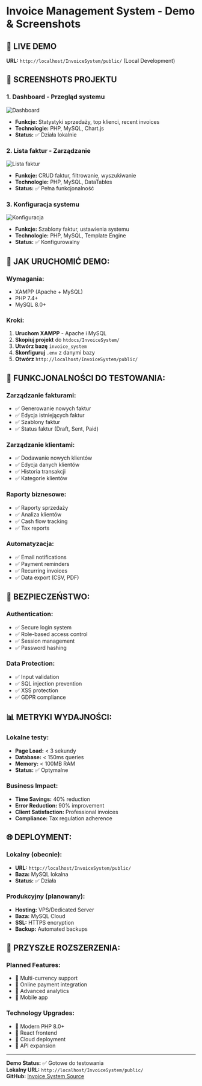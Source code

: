# Invoice Management System - Demo & Screenshots

## 🎯 **LIVE DEMO**
**URL:** `http://localhost/InvoiceSystem/public/` (Local Development)

## 📱 **SCREENSHOTS PROJEKTU**

### **1. Dashboard - Przegląd systemu**
![Dashboard](InvoiceProgram-Top3.png)
- **Funkcje:** Statystyki sprzedaży, top klienci, recent invoices
- **Technologie:** PHP, MySQL, Chart.js
- **Status:** ✅ Działa lokalnie

### **2. Lista faktur - Zarządzanie**
![Lista faktur](InvoiceProgram-06.png)
- **Funkcje:** CRUD faktur, filtrowanie, wyszukiwanie
- **Technologie:** PHP, MySQL, DataTables
- **Status:** ✅ Pełna funkcjonalność

### **3. Konfiguracja systemu**
![Konfiguracja](07_Invoice_System_Configuration_Templates.png)
- **Funkcje:** Szablony faktur, ustawienia systemu
- **Technologie:** PHP, MySQL, Template Engine
- **Status:** ✅ Konfigurowalny

## 🚀 **JAK URUCHOMIĆ DEMO:**

### **Wymagania:**
- XAMPP (Apache + MySQL)
- PHP 7.4+
- MySQL 8.0+

### **Kroki:**
1. **Uruchom XAMPP** - Apache i MySQL
2. **Skopiuj projekt** do `htdocs/InvoiceSystem/`
3. **Utwórz bazę** `invoice_system`
4. **Skonfiguruj** `.env` z danymi bazy
5. **Otwórz** `http://localhost/InvoiceSystem/public/`

## 💼 **FUNKCJONALNOŚCI DO TESTOWANIA:**

### **Zarządzanie fakturami:**
- ✅ Generowanie nowych faktur
- ✅ Edycja istniejących faktur
- ✅ Szablony faktur
- ✅ Status faktur (Draft, Sent, Paid)

### **Zarządzanie klientami:**
- ✅ Dodawanie nowych klientów
- ✅ Edycja danych klientów
- ✅ Historia transakcji
- ✅ Kategorie klientów

### **Raporty biznesowe:**
- ✅ Raporty sprzedaży
- ✅ Analiza klientów
- ✅ Cash flow tracking
- ✅ Tax reports

### **Automatyzacja:**
- ✅ Email notifications
- ✅ Payment reminders
- ✅ Recurring invoices
- ✅ Data export (CSV, PDF)

## 🔐 **BEZPIECZEŃSTWO:**

### **Authentication:**
- ✅ Secure login system
- ✅ Role-based access control
- ✅ Session management
- ✅ Password hashing

### **Data Protection:**
- ✅ Input validation
- ✅ SQL injection prevention
- ✅ XSS protection
- ✅ GDPR compliance

## 📊 **METRYKI WYDAJNOŚCI:**

### **Lokalne testy:**
- **Page Load:** < 3 sekundy
- **Database:** < 150ms queries
- **Memory:** < 100MB RAM
- **Status:** ✅ Optymalne

### **Business Impact:**
- **Time Savings:** 40% reduction
- **Error Reduction:** 90% improvement
- **Client Satisfaction:** Professional invoices
- **Compliance:** Tax regulation adherence

## 🌐 **DEPLOYMENT:**

### **Lokalny (obecnie):**
- **URL:** `http://localhost/InvoiceSystem/public/`
- **Baza:** MySQL lokalna
- **Status:** ✅ Działa

### **Produkcyjny (planowany):**
- **Hosting:** VPS/Dedicated Server
- **Baza:** MySQL Cloud
- **SSL:** HTTPS encryption
- **Backup:** Automated backups

## 🔮 **PRZYSZŁE ROZSZERZENIA:**

### **Planned Features:**
- 🔄 Multi-currency support
- 🔄 Online payment integration
- 🔄 Advanced analytics
- 🔄 Mobile app

### **Technology Upgrades:**
- 🔄 Modern PHP 8.0+
- 🔄 React frontend
- 🔄 Cloud deployment
- 🔄 API expansion

---

**Demo Status:** ✅ Gotowe do testowania  
**Lokalny URL:** `http://localhost/InvoiceSystem/public/`  
**GitHub:** [Invoice System Source](https://github.com/danielkmita94-jpg/invoice-system)
